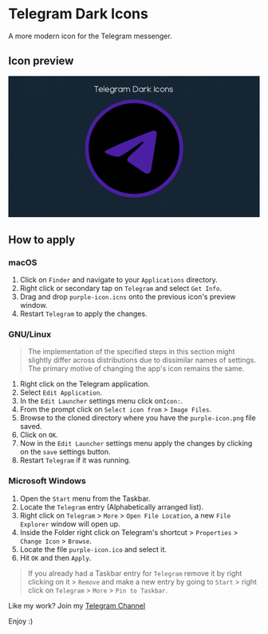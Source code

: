 # Telegram Dark Icons
A more modern icon for the Telegram messenger.

## Icon preview
![](icon-preview.png)

## How to apply

### macOS
1. Click on `Finder` and navigate to your `Applications` directory. 
1. Right click or secondary tap on `Telegram` and select `Get Info`.
1. Drag and drop `purple-icon.icns` onto the previous icon's preview window.
1. Restart `Telegram` to apply the changes.

### GNU/Linux
> The implementation of the specified steps in this section might slightly differ across distributions due to dissimilar names of settings. The primary motive of changing the app's icon remains the same. 
1. Right click on the Telegram application.
1. Select `Edit Application`.
1. In the `Edit Launcher` settings menu click on`Icon:`.
1. From the prompt click on `Select icon from` > `Image Files`.
1. Browse to the cloned directory where you have the `purple-icon.png` file saved.
1. Click on `OK`.
1. Now in the `Edit Launcher` settings menu apply the changes by clicking on the `save` settings button.
1. Restart `Telegram` if it was running.

### Microsoft Windows
1. Open the `Start` menu from the Taskbar.
1. Locate the `Telegram` entry (Alphabetically arranged list).
1. Right click on `Telegram` > `More` > `Open File Location`, a new `File Explorer` window will open up.
1. Inside the Folder right click on Telegram's shortcut > `Properties` > `Change Icon` > `Browse`.
1. Locate the file `purple-icon.ico` and select it.
1. Hit `OK` and then `Apply`.
> If you already had a Taskbar entry for `Telegram` remove it by right clicking on it > `Remove` and make a new entry by going to `Start` > right click on `Telegram` > `More` > `Pin to Taskbar`.

Like my work? Join my [Telegram Channel](https://t.me/vivi4n)

Enjoy :)